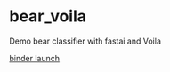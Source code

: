# bear_voila
Demo bear classifier with fastai and Voila

[binder launch](https://mybinder.org/v2/gh/mrm8488/bear_voila/62871c53748c414ba2678ca910687cb4a5a570b9)
